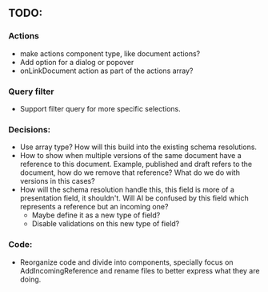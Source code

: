## TODO:

### Actions

- make actions component type, like document actions?
- Add option for a dialog or popover
- onLinkDocument action as part of the actions array?

### Query filter

- Support filter query for more specific selections.

### Decisions:

- Use array type? How will this build into the existing schema resolutions.
- How to show when multiple versions of the same document have a reference to this document. Example, published and draft refers to the document, how do we remove that reference? What do we do with versions in this cases?
- How will the schema resolution handle this, this field is more of a presentation field, it shouldn't. Will AI be confused by this field which represents a reference but an incoming one?
  - Maybe define it as a new type of field?
  - Disable validations on this new type of field?

### Code:

- Reorganize code and divide into components, specially focus on AddIncomingReference and rename files to better express what they are doing.
